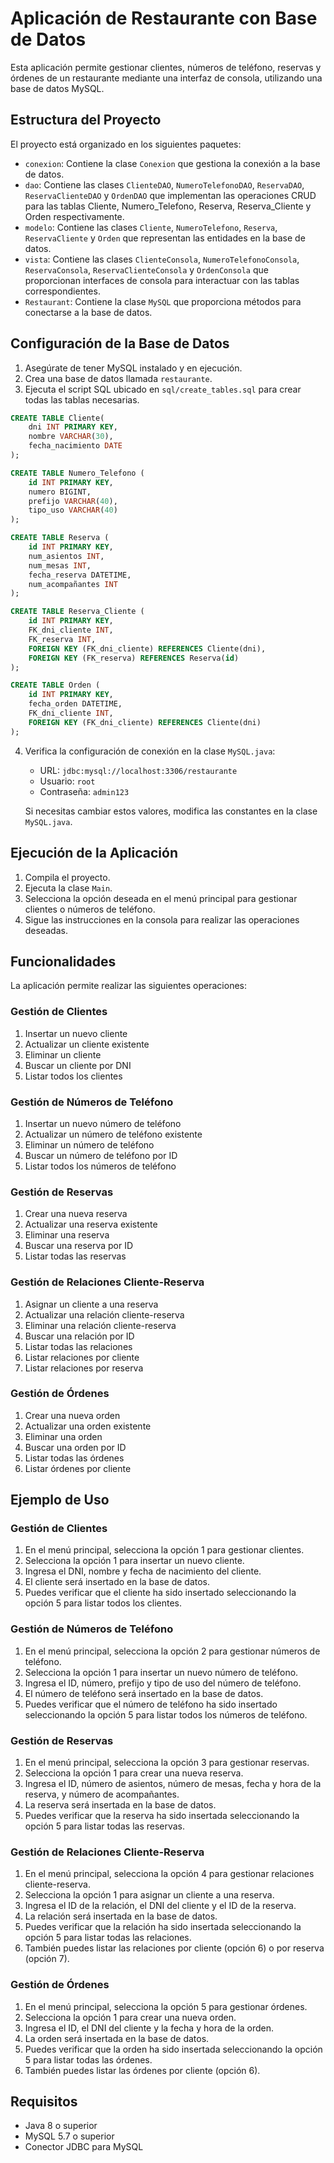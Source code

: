 # Aplicación de Restaurante con Base de Datos

Esta aplicación permite gestionar clientes, números de teléfono, reservas y órdenes de un restaurante mediante una interfaz de consola, utilizando una base de datos MySQL.

## Estructura del Proyecto

El proyecto está organizado en los siguientes paquetes:

- `conexion`: Contiene la clase `Conexion` que gestiona la conexión a la base de datos.
- `dao`: Contiene las clases `ClienteDAO`, `NumeroTelefonoDAO`, `ReservaDAO`, `ReservaClienteDAO` y `OrdenDAO` que implementan las operaciones CRUD para las tablas Cliente, Numero_Telefono, Reserva, Reserva_Cliente y Orden respectivamente.
- `modelo`: Contiene las clases `Cliente`, `NumeroTelefono`, `Reserva`, `ReservaCliente` y `Orden` que representan las entidades en la base de datos.
- `vista`: Contiene las clases `ClienteConsola`, `NumeroTelefonoConsola`, `ReservaConsola`, `ReservaClienteConsola` y `OrdenConsola` que proporcionan interfaces de consola para interactuar con las tablas correspondientes.
- `Restaurant`: Contiene la clase `MySQL` que proporciona métodos para conectarse a la base de datos.

## Configuración de la Base de Datos

1. Asegúrate de tener MySQL instalado y en ejecución.
2. Crea una base de datos llamada `restaurante`.
3. Ejecuta el script SQL ubicado en `sql/create_tables.sql` para crear todas las tablas necesarias.

```sql
CREATE TABLE Cliente(
    dni INT PRIMARY KEY,
    nombre VARCHAR(30),
    fecha_nacimiento DATE
);

CREATE TABLE Numero_Telefono (
    id INT PRIMARY KEY,
    numero BIGINT,
    prefijo VARCHAR(40),
    tipo_uso VARCHAR(40)
);

CREATE TABLE Reserva (
    id INT PRIMARY KEY,
    num_asientos INT,
    num_mesas INT,
    fecha_reserva DATETIME,
    num_acompañantes INT
);

CREATE TABLE Reserva_Cliente (
    id INT PRIMARY KEY,
    FK_dni_cliente INT,
    FK_reserva INT,
    FOREIGN KEY (FK_dni_cliente) REFERENCES Cliente(dni),
    FOREIGN KEY (FK_reserva) REFERENCES Reserva(id)
);

CREATE TABLE Orden (
    id INT PRIMARY KEY,
    fecha_orden DATETIME,
    FK_dni_cliente INT,
    FOREIGN KEY (FK_dni_cliente) REFERENCES Cliente(dni)
);
```

4. Verifica la configuración de conexión en la clase `MySQL.java`:
   - URL: `jdbc:mysql://localhost:3306/restaurante`
   - Usuario: `root`
   - Contraseña: `admin123`

   Si necesitas cambiar estos valores, modifica las constantes en la clase `MySQL.java`.

## Ejecución de la Aplicación

1. Compila el proyecto.
2. Ejecuta la clase `Main`.
3. Selecciona la opción deseada en el menú principal para gestionar clientes o números de teléfono.
4. Sigue las instrucciones en la consola para realizar las operaciones deseadas.

## Funcionalidades

La aplicación permite realizar las siguientes operaciones:

### Gestión de Clientes

1. Insertar un nuevo cliente
2. Actualizar un cliente existente
3. Eliminar un cliente
4. Buscar un cliente por DNI
5. Listar todos los clientes

### Gestión de Números de Teléfono

1. Insertar un nuevo número de teléfono
2. Actualizar un número de teléfono existente
3. Eliminar un número de teléfono
4. Buscar un número de teléfono por ID
5. Listar todos los números de teléfono

### Gestión de Reservas

1. Crear una nueva reserva
2. Actualizar una reserva existente
3. Eliminar una reserva
4. Buscar una reserva por ID
5. Listar todas las reservas

### Gestión de Relaciones Cliente-Reserva

1. Asignar un cliente a una reserva
2. Actualizar una relación cliente-reserva
3. Eliminar una relación cliente-reserva
4. Buscar una relación por ID
5. Listar todas las relaciones
6. Listar relaciones por cliente
7. Listar relaciones por reserva

### Gestión de Órdenes

1. Crear una nueva orden
2. Actualizar una orden existente
3. Eliminar una orden
4. Buscar una orden por ID
5. Listar todas las órdenes
6. Listar órdenes por cliente

## Ejemplo de Uso

### Gestión de Clientes

1. En el menú principal, selecciona la opción 1 para gestionar clientes.
2. Selecciona la opción 1 para insertar un nuevo cliente.
3. Ingresa el DNI, nombre y fecha de nacimiento del cliente.
4. El cliente será insertado en la base de datos.
5. Puedes verificar que el cliente ha sido insertado seleccionando la opción 5 para listar todos los clientes.

### Gestión de Números de Teléfono

1. En el menú principal, selecciona la opción 2 para gestionar números de teléfono.
2. Selecciona la opción 1 para insertar un nuevo número de teléfono.
3. Ingresa el ID, número, prefijo y tipo de uso del número de teléfono.
4. El número de teléfono será insertado en la base de datos.
5. Puedes verificar que el número de teléfono ha sido insertado seleccionando la opción 5 para listar todos los números de teléfono.

### Gestión de Reservas

1. En el menú principal, selecciona la opción 3 para gestionar reservas.
2. Selecciona la opción 1 para crear una nueva reserva.
3. Ingresa el ID, número de asientos, número de mesas, fecha y hora de la reserva, y número de acompañantes.
4. La reserva será insertada en la base de datos.
5. Puedes verificar que la reserva ha sido insertada seleccionando la opción 5 para listar todas las reservas.

### Gestión de Relaciones Cliente-Reserva

1. En el menú principal, selecciona la opción 4 para gestionar relaciones cliente-reserva.
2. Selecciona la opción 1 para asignar un cliente a una reserva.
3. Ingresa el ID de la relación, el DNI del cliente y el ID de la reserva.
4. La relación será insertada en la base de datos.
5. Puedes verificar que la relación ha sido insertada seleccionando la opción 5 para listar todas las relaciones.
6. También puedes listar las relaciones por cliente (opción 6) o por reserva (opción 7).

### Gestión de Órdenes

1. En el menú principal, selecciona la opción 5 para gestionar órdenes.
2. Selecciona la opción 1 para crear una nueva orden.
3. Ingresa el ID, el DNI del cliente y la fecha y hora de la orden.
4. La orden será insertada en la base de datos.
5. Puedes verificar que la orden ha sido insertada seleccionando la opción 5 para listar todas las órdenes.
6. También puedes listar las órdenes por cliente (opción 6).

## Requisitos

- Java 8 o superior
- MySQL 5.7 o superior
- Conector JDBC para MySQL
